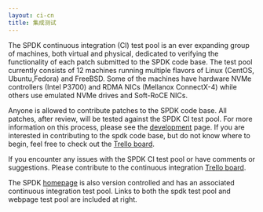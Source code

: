 ```yaml
---
layout: ci-cn
title: 集成测试
---
```


The SPDK continuous integration (CI) test pool is an ever expanding group of machines, both virtual and physical, dedicated to verifying the functionality of each patch submitted to the SPDK code base. The test pool currently consists of 12 machines running multiple flavors of Linux (CentOS, Ubuntu,Fedora) and FreeBSD. Some of the machines have hardware NVMe controllers (Intel P3700) and RDMA NICs (Mellanox ConnectX-4) while others use emulated NVMe drives and Soft-RoCE NICs.

Anyone is allowed to contribute patches to the SPDK code base. All patches, after review, will be tested against the SPDK CI test pool. For more information on this process, please see the [development](http://www.spdk.io/development/) page. If you are interested in contributing to the spdk code base, but do not know where to begin, feel free to check out the [Trello board](http://www.spdk.io/development/).

If you encounter any issues with the SPDK CI test pool or have comments or suggestions. Please contribute to the continuous integration [Trello board](https://trello.com/b/3DvD85zi/continuous-integration).

The SPDK [homepage](http://www.spdk.io/) is also version controlled and has an associated continuous integration test pool. Links to both the spdk test pool and webpage test pool are included at right.